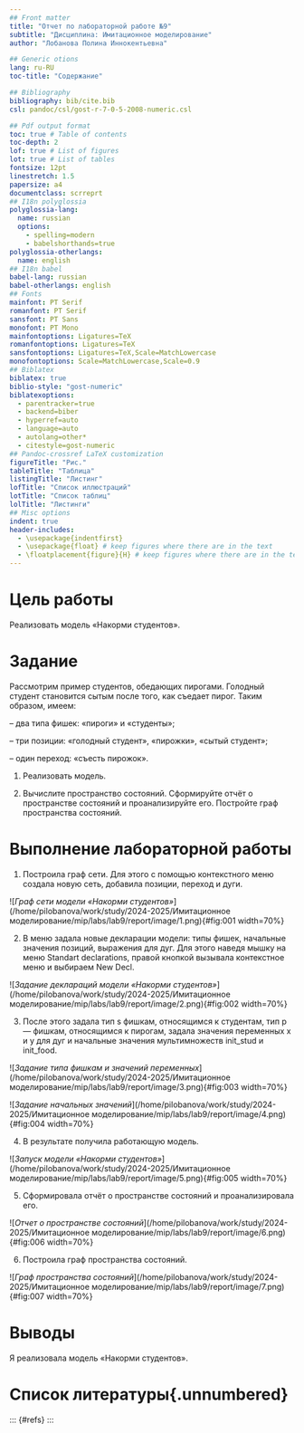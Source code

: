 ```yaml
---
## Front matter
title: "Отчет по лабораторной работе №9"
subtitle: "Дисциплина: Имитационное моделирование"
author: "Лобанова Полина Иннокентьевна"

## Generic otions
lang: ru-RU
toc-title: "Содержание"

## Bibliography
bibliography: bib/cite.bib
csl: pandoc/csl/gost-r-7-0-5-2008-numeric.csl

## Pdf output format
toc: true # Table of contents
toc-depth: 2
lof: true # List of figures
lot: true # List of tables
fontsize: 12pt
linestretch: 1.5
papersize: a4
documentclass: scrreprt
## I18n polyglossia
polyglossia-lang:
  name: russian
  options:
	- spelling=modern
	- babelshorthands=true
polyglossia-otherlangs:
  name: english
## I18n babel
babel-lang: russian
babel-otherlangs: english
## Fonts
mainfont: PT Serif
romanfont: PT Serif
sansfont: PT Sans
monofont: PT Mono
mainfontoptions: Ligatures=TeX
romanfontoptions: Ligatures=TeX
sansfontoptions: Ligatures=TeX,Scale=MatchLowercase
monofontoptions: Scale=MatchLowercase,Scale=0.9
## Biblatex
biblatex: true
biblio-style: "gost-numeric"
biblatexoptions:
  - parentracker=true
  - backend=biber
  - hyperref=auto
  - language=auto
  - autolang=other*
  - citestyle=gost-numeric
## Pandoc-crossref LaTeX customization
figureTitle: "Рис."
tableTitle: "Таблица"
listingTitle: "Листинг"
lofTitle: "Список иллюстраций"
lotTitle: "Список таблиц"
lolTitle: "Листинги"
## Misc options
indent: true
header-includes:
  - \usepackage{indentfirst}
  - \usepackage{float} # keep figures where there are in the text
  - \floatplacement{figure}{H} # keep figures where there are in the text
---
```


# Цель работы

Реализовать модель «Накорми студентов».

# Задание

Рассмотрим пример студентов, обедающих пирогами. Голодный студент становится сытым после того, как съедает пирог.
Таким образом, имеем:

– два типа фишек: «пироги» и «студенты»;

– три позиции: «голодный студент», «пирожки», «сытый студент»;

– один переход: «съесть пирожок».

1. Реализовать модель.

2. Вычислите пространство состояний. Сформируйте отчёт о пространстве состояний и проанализируйте его. Постройте граф пространства состояний.

# Выполнение лабораторной работы

1. Построила граф сети. Для этого с помощью контекстного меню создала новую сеть, добавила позиции, переход и дуги.

![*Граф сети модели «Накорми студентов»*](/home/pilobanova/work/study/2024-2025/Имитационное моделирование/mip/labs/lab9/report/image/1.png){#fig:001 width=70%}

2. В меню задала новые декларации модели: типы фишек, начальные значения позиций, выражения для дуг. Для этого наведя мышку на меню Standart declarations, правой кнопкой вызывала контекстное меню и выбираем New Decl.

![*Задание деклараций модели «Накорми студентов»*](/home/pilobanova/work/study/2024-2025/Имитационное моделирование/mip/labs/lab9/report/image/2.png){#fig:002 width=70%}

3. После этого задала тип s фишкам, относящимся к студентам, тип p — фишкам, относящимся к пирогам, задала значения переменных x и y для дуг и начальные значения мультимножеств init_stud и init_food.

![*Задание типа фишкам и значений переменных*](/home/pilobanova/work/study/2024-2025/Имитационное моделирование/mip/labs/lab9/report/image/3.png){#fig:003 width=70%}

![*Задание начальных значений*](/home/pilobanova/work/study/2024-2025/Имитационное моделирование/mip/labs/lab9/report/image/4.png){#fig:004 width=70%}

4. В результате получила работающую модель.

![*Запуск модели «Накорми студентов»*](/home/pilobanova/work/study/2024-2025/Имитационное моделирование/mip/labs/lab9/report/image/5.png){#fig:005 width=70%}

5. Сформировала отчёт о пространстве состояний и проанализировала его.

![*Отчет о пространстве состояний*](/home/pilobanova/work/study/2024-2025/Имитационное моделирование/mip/labs/lab9/report/image/6.png){#fig:006 width=70%}

6. Построила граф пространства состояний.

![*Граф пространства состояний*](/home/pilobanova/work/study/2024-2025/Имитационное моделирование/mip/labs/lab9/report/image/7.png){#fig:007 width=70%}


# Выводы

Я реализовала модель «Накорми студентов».

# Список литературы{.unnumbered}

::: {#refs}
:::
